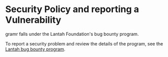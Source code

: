 # Security Policy and reporting a Vulnerability

gramr falls under the Lantah Foundation's bug bounty program.

To report a security problem and review the details of the program, see the [Lantah bug bounty program](https://www.lantah.org/bounty).
